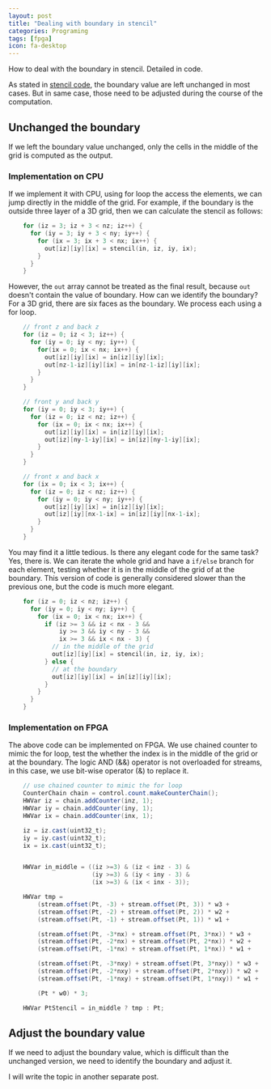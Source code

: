 ```yaml
---
layout: post
title: "Dealing with boundary in stencil"
categories: Programing
tags: [fpga]
icon: fa-desktop
---
```


How to deal with the boundary in stencil. Detailed in code.

As stated in [stencil code](http://en.wikipedia.org/wiki/Stencil_code), the
boundary value are left unchanged in most cases. But in same case, those
need to be adjusted during the course of the computation.

## Unchanged the boundary
If we left the boundary value unchanged, only the cells in the middle of the grid is
computed as the output.

### Implementation on CPU

If we implement it with CPU, using for loop the access the elements, we can
jump directly in the middle of the grid. For example, if the boundary is
the outside three layer of a 3D grid, then we can calculate the stencil as
follows:

``` cpp
    for (iz = 3; iz + 3 < nz; iz++) {
      for (iy = 3; iy + 3 < ny; iy++) {
        for (ix = 3; ix + 3 < nx; ix++) {
          out[iz][iy][ix] = stencil(in, iz, iy, ix);
        }
      }
    }
```

However, the `out` array cannot be treated as the final result, because
`out` doesn't contain the value of boundary. How can we identify the
boundary? For a 3D grid, there are six faces as the boundary. We process
each using a for loop.

``` cpp
    // front z and back z
    for (iz = 0; iz < 3; iz++) {
      for (iy = 0; iy < ny; iy++) {
        for(ix = 0; ix < nx; ix++) {
          out[iz][iy][ix] = in[iz][iy][ix];
          out[nz-1-iz][iy][ix] = in[nz-1-iz][iy][ix];
        }
      }
    }

    // front y and back y
    for (iy = 0; iy < 3; iy++) {
      for (iz = 0; iz < nz; iz++) {
        for (ix = 0; ix < nx; ix++) {
          out[iz][iy][ix] = in[iz][iy][ix];
          out[iz][ny-1-iy][ix] = in[iz][ny-1-iy][ix];
        }
      }
    }

    // front x and back x
    for (ix = 0; ix < 3; ix++) {
      for (iz = 0; iz < nz; iz++) {
        for (iy = 0; iy < ny; iy++) {
          out[iz][iy][ix] = in[iz][iy][ix];
          out[iz][iy][nx-1-ix] = in[iz][iy][nx-1-ix];
        }
      }
    }
```


You may find it a little tedious. Is there any elegant code for the same
task? Yes, there is. We can iterate the whole grid and have a `if/else`
branch for each element, testing whether it is in the middle of the grid of
at the boundary. This version of code is generally considered slower than
the previous one, but the code is much more elegant.

``` cpp
    for (iz = 0; iz < nz; iz++) {
      for (iy = 0; iy < ny; iy++) {
        for (ix = 0; ix < nx; ix++) {
          if (iz >= 3 && iz < nx - 3 &&
              iy >= 3 && iy < ny - 3 &&
              ix >= 3 && ix < nx - 3) {
            // in the middle of the grid
            out[iz][iy][ix] = stencil(in, iz, iy, ix);
          } else {
            // at the boundary
            out[iz][iy][ix] = in[iz][iy][ix];
          }
        }
      }
    }
```

### Implementation on FPGA

The above code can be implemented on FPGA. We use chained counter to mimic
the for loop, test the whether the index is in the middle of the grid or at
the boundary. The logic AND (&&) operator is not overloaded for streams, in
this case, we use bit-wise operator (&) to replace it.

``` java
    // use chained counter to mimic the for loop
    CounterChain chain = control.count.makeCounterChain();
    HWVar iz = chain.addCounter(inz, 1);
    HWVar iy = chain.addCounter(iny, 1);
    HWVar ix = chain.addCounter(inx, 1);

    iz = iz.cast(uint32_t);
    iy = iy.cast(uint32_t);
    ix = ix.cast(uint32_t);


    HWVar in_middle = ((iz >=3) & (iz < inz - 3) &
                       (iy >=3) & (iy < iny - 3) &
                       (ix >=3) & (ix < inx - 3));

    HWVar tmp =
        (stream.offset(Pt, -3) + stream.offset(Pt, 3)) * w3 +
        (stream.offset(Pt, -2) + stream.offset(Pt, 2)) * w2 +
        (stream.offset(Pt, -1) + stream.offset(Pt, 1)) * w1 +

        (stream.offset(Pt, -3*nx) + stream.offset(Pt, 3*nx)) * w3 +
        (stream.offset(Pt, -2*nx) + stream.offset(Pt, 2*nx)) * w2 +
        (stream.offset(Pt, -1*nx) + stream.offset(Pt, 1*nx)) * w1 +

        (stream.offset(Pt, -3*nxy) + stream.offset(Pt, 3*nxy)) * w3 +
        (stream.offset(Pt, -2*nxy) + stream.offset(Pt, 2*nxy)) * w2 +
        (stream.offset(Pt, -1*nxy) + stream.offset(Pt, 1*nxy)) * w1 +

        (Pt * w0) * 3;

    HWVar PtStencil = in_middle ? tmp : Pt;
```

## Adjust the boundary value
If we need to adjust the boundary value, which is difficult than the
unchanged version, we need to identify the boundary and adjust it.

I will write the topic in another separate post.

